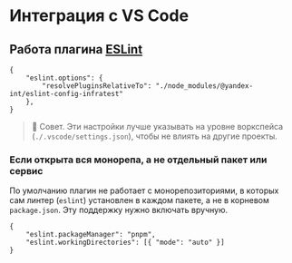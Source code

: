 # Интеграция с VS Code

## Работа плагина [ESLint](https://github.com/Microsoft/vscode-eslint)

```json5
{
    "eslint.options": {
        "resolvePluginsRelativeTo": "./node_modules/@yandex-int/eslint-config-infratest"
    },
}
```

> :book: Совет. Эти настройки лучше указывать на уровне воркспейса (`./.vscode/settings.json`), чтобы не влиять на другие проекты.

### Если открыта вся монорепа, а не отдельный пакет или сервис

По умолчанию плагин не работает с монорепозиториями, в которых сам линтер (`eslint`) установлен в каждом пакете, а не в корневом `package.json`. Эту поддержку нужно включать вручную.

```json5
{
    "eslint.packageManager": "pnpm",
    "eslint.workingDirectories": [{ "mode": "auto" }]
}
```

